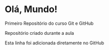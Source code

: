 # Olá, Mundo!
 Primeiro Repositório do curso Git e GitHub

 Repositório criado durante a aula
 
Esta linha foi adicionada diretamente no GitHub
